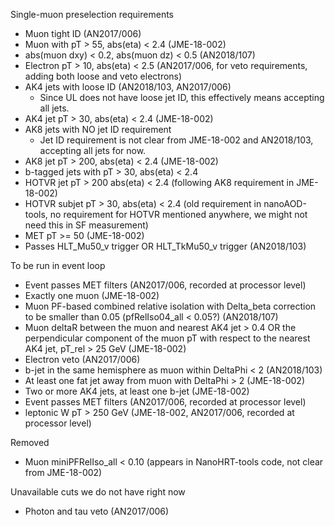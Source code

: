 Single-muon preselection requirements
- Muon tight ID (AN2017/006)
- Muon with pT > 55, abs(eta) < 2.4 (JME-18-002)
- abs(muon dxy) < 0.2, abs(muon dz) < 0.5 (AN2018/107)
- Electron pT > 10, abs(eta) < 2.5 (AN2017/006, for veto requirements, adding both loose and veto electrons)
- AK4 jets with loose ID (AN2018/103, AN2017/006)
    - Since UL does not have loose jet ID, this effectively means accepting all jets.
- AK4 jet pT > 30, abs(eta) < 2.4 (JME-18-002)
- AK8 jets with NO jet ID requirement 
    - Jet ID requirement is not clear from JME-18-002 and AN2018/103, accepting all jets for now.
- AK8 jet pT > 200, abs(eta) < 2.4 (JME-18-002)
- b-tagged jets with pT > 30, abs(eta) < 2.4
- HOTVR jet pT > 200 abs(eta) < 2.4 (following AK8 requirement in JME-18-002)
- HOTVR subjet pT > 30, abs(eta) < 2.4 (old requirement in nanoAOD-tools, no requirement for HOTVR mentioned anywhere, we might not need this in SF measurement)
- MET pT >= 50 (JME-18-002)
- Passes HLT_Mu50_v trigger OR HLT_TkMu50_v trigger (AN2018/103)

To be run in event loop
- Event passes MET filters (AN2017/006, recorded at processor level)
- Exactly one muon (JME-18-002)
- Muon PF-based combined relative isolation with Delta_beta correction to be smaller than 0.05 (pfRelIso04_all < 0.05?) (AN2018/107)
- Muon deltaR between the muon and nearest AK4 jet > 0.4 OR the perpendicular component of the muon pT with respect to the nearest AK4 jet, pT_rel > 25 GeV (JME-18-002)
- Electron veto (AN2017/006)
- b-jet in the same hemisphere as muon within DeltaPhi < 2 (AN2018/103)
- At least one fat jet away from muon with DeltaPhi > 2 (JME-18-002)
- Two or more AK4 jets, at least one b-jet (JME-18-002)
- Event passes MET filters (AN2017/006, recorded at processor level)
- leptonic W pT > 250 GeV (JME-18-002, AN2017/006, recorded at processor level)

Removed
- Muon miniPFRelIso_all < 0.10 (appears in NanoHRT-tools code, not clear from JME-18-002)

Unavailable cuts we do not have right now
- Photon and tau veto (AN2017/006)